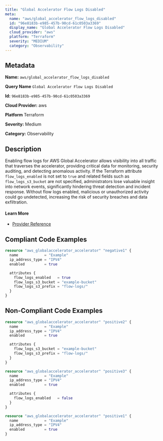 ```yaml
---
title: "Global Accelerator Flow Logs Disabled"
meta:
  name: "aws/global_accelerator_flow_logs_disabled"
  id: "96e8183b-e985-457b-90cd-61c0503a3369"
  display_name: "Global Accelerator Flow Logs Disabled"
  cloud_provider: "aws"
  platform: "Terraform"
  severity: "MEDIUM"
  category: "Observability"
---
```

## Metadata

**Name:** `aws/global_accelerator_flow_logs_disabled`

**Query Name** `Global Accelerator Flow Logs Disabled`

**Id:** `96e8183b-e985-457b-90cd-61c0503a3369`

**Cloud Provider:** aws

**Platform** Terraform

**Severity:** Medium

**Category:** Observability

## Description
Enabling flow logs for AWS Global Accelerator allows visibility into all traffic that traverses the accelerator, providing critical data for monitoring, security auditing, and detecting anomalous activity. If the Terraform attribute `flow_logs_enabled` is not set to `true` and related fields such as `flow_logs_s3_bucket` are not specified, administrators lose valuable insight into network events, significantly hindering threat detection and incident response. Without flow logs enabled, malicious or unauthorized activity could go undetected, increasing the risk of security breaches and data exfiltration.

#### Learn More

 - [Provider Reference](https://registry.terraform.io/providers/hashicorp/aws/latest/docs/resources/globalaccelerator_accelerator#flow_logs_enabled)


## Compliant Code Examples
```terraform
resource "aws_globalaccelerator_accelerator" "negative1" {
  name            = "Example"
  ip_address_type = "IPV4"
  enabled         = true

  attributes {
    flow_logs_enabled   = true
    flow_logs_s3_bucket = "example-bucket"
    flow_logs_s3_prefix = "flow-logs/"
  }
}

```
## Non-Compliant Code Examples
```terraform
resource "aws_globalaccelerator_accelerator" "positive2" {
  name            = "Example"
  ip_address_type = "IPV4"
  enabled         = true

  attributes {
    flow_logs_s3_bucket = "example-bucket"
    flow_logs_s3_prefix = "flow-logs/"
  }
}

```

```terraform
resource "aws_globalaccelerator_accelerator" "positive3" {
  name            = "Example"
  ip_address_type = "IPV4"
  enabled         = true

  attributes {
    flow_logs_enabled   = false
  }
}

```

```terraform
resource "aws_globalaccelerator_accelerator" "positive1" {
  name            = "Example"
  ip_address_type = "IPV4"
  enabled         = true
}

```